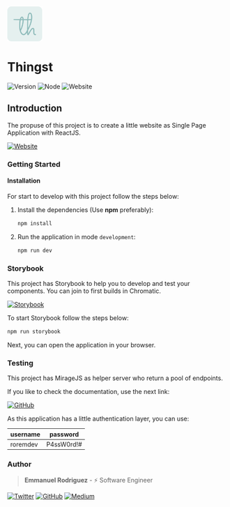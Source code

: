 <img src="./src/assets/favicon.svg" alt="Logo" width="80" height="80" />

# Thingst

![Version](https://img.shields.io/badge/version-0.0.0-EBCB8B?style=for-the-badge&logo=node.js&logoColor=EBCB8B)
![Node](https://img.shields.io/badge/v14.X-ECEFF4?style=for-the-badge&logo=Node.js)
![Website](https://img.shields.io/badge/supported-A7C9E6?style=for-the-badge&logo=Typescript)

## Introduction

The propuse of this project is to create a little website as Single Page Application with ReactJS.

[![Website](https://img.shields.io/badge/Website-ECEFF4?style=for-the-badge&logo=iCloud&logoColor=2E3440)]()

### Getting Started

#### Installation

For start to develop with this project follow the steps below:

1. Install the dependencies (Use **npm** preferably):

    ```bash
    npm install
    ```

2. Run the application in mode `development`:

    ```bash
    npm run dev
    ```

### Storybook

This project has Storybook to help you to develop and test your components. You can join to first builds in Chromatic.

[![Storybook](https://img.shields.io/badge/Storybook-ECEFF4?style=for-the-badge&logo=storybook&logoColor=ff4685)]()

To start Storybook follow the steps below:

```bash
npm run storybook
```

Next, you can open the application in your browser.

### Testing

This project has MirageJS as helper server who return a pool of endpoints.

If you like to check the documentation, use the next link:

[![GitHub](https://img.shields.io/badge/GitHub-ECEFF4?style=for-the-badge&logo=GitHub&logoColor=2E3440)]()

As this application has a little authentication layer, you can use:

| username | password   |
| -------- | ---------- |
| roremdev | P4ssW0rd!# |

### Author

> **Emmanuel Rodriguez** - ⚡️ Software Engineer

[![Twitter](https://img.shields.io/badge/Twitter-ECEFF4?style=for-the-badge&logo=Twitter)](https://twitter.com/roremDev)
[![GitHub](https://img.shields.io/badge/GitHub-ECEFF4?style=for-the-badge&logo=GitHub&logoColor=2E3440)](https://github.com/roremdev)
[![Medium](https://img.shields.io/badge/Medium-ECEFF4?style=for-the-badge&logo=Medium&logoColor=2E3440)](https://medium.com/@roremDev)
